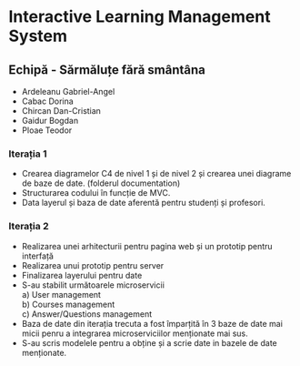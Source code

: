 # Interactive Learning Management System

## Echipă - Sărmăluțe fără smântâna
- Ardeleanu Gabriel-Angel
- Cabac Dorina
- Chircan Dan-Cristian
- Gaidur Bogdan
- Ploae Teodor 


### Iterația 1

- Crearea diagramelor C4 de nivel 1 și de nivel 2 și crearea unei diagrame de baze de date. (folderul documentation) 
- Structurarea codului în funcție de MVC.
- Data layerul și baza de date aferentă pentru studenți și profesori.

### Iterația 2 

- Realizarea unei arhitecturii pentru pagina web și un prototip pentru interfață
- Realizarea unui prototip pentru server 
- Finalizarea layerului pentru date 
- S-au stabilit următoarele microservicii<br> 
  a) User management<br>
  b) Courses management<br> 
  c) Answer/Questions management
 - Baza de date din iterația trecuta a fost împarțită în 3 baze de date mai micii penru a integrarea 
 microserviciilor menționate mai sus. 
 - S-au scris modelele pentru a obține și a scrie date in bazele de date menționate.
